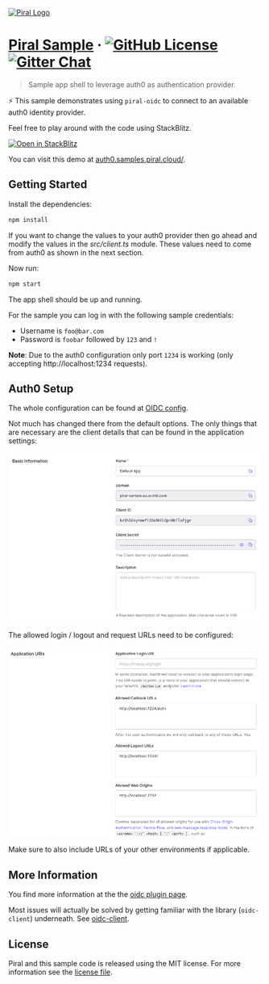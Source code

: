 [![Piral Logo](https://github.com/smapiot/piral/raw/develop/docs/assets/logo.png)](https://piral.io)

# [Piral Sample](https://piral.io) &middot; [![GitHub License](https://img.shields.io/badge/license-MIT-blue.svg)](https://github.com/smapiot/piral/blob/main/LICENSE) [![Gitter Chat](https://badges.gitter.im/gitterHQ/gitter.png)](https://gitter.im/piral-io/community)

> Sample app shell to leverage auth0 as authentication provider.

:zap: This sample demonstrates using `piral-oidc` to connect to an available auth0 identity provider.

Feel free to play around with the code using StackBlitz.

[![Open in StackBlitz](https://developer.stackblitz.com/img/open_in_stackblitz.svg)](https://stackblitz.com/github/piral-samples/piral-auth0-sample)

You can visit this demo at [auth0.samples.piral.cloud/](https://auth0.samples.piral.cloud/).

## Getting Started

Install the dependencies:

```sh
npm install
```

If you want to change the values to your auth0 provider then go ahead and modify the values in the *src/client.ts* module. These values need to come from auth0 as shown in the next section.

Now run:

```sh
npm start
```

The app shell should be up and running.

For the sample you can log in with the following sample credentials:

- Username is `foo@bar.com`
- Password is `foobar` followed by `123` and `!`

**Note**: Due to the auth0 configuration only port `1234` is working (only accepting http://localhost:1234 requests).

## Auth0 Setup

The whole configuration can be found at [OIDC config](https://piral-sample.eu.auth0.com/.well-known/openid-configuration).

Not much has changed there from the default options. The only things that are necessary are the client details that can be found in the application settings:

![OIDC Client Details](./details.png)

The allowed login / logout and request URLs need to be configured:

![OIDC Client Settings](./settings.png)

Make sure to also include URLs of your other environments if applicable.

## More Information

You find more information at the the [oidc plugin page](https://docs.piral.io/plugins/piral-oidc).

Most issues will actually be solved by getting familiar with the library (`oidc-client`) underneath. See [oidc-client](https://www.npmjs.com/package/oidc-client).

## License

Piral and this sample code is released using the MIT license. For more information see the [license file](./LICENSE).

